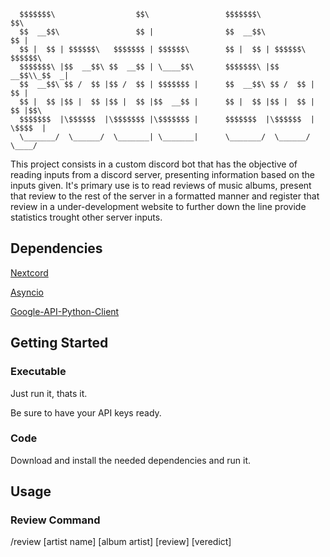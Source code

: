       $$$$$$$\                  $$\                 $$$$$$$\             $$\     
      $$  __$$\                 $$ |                $$  __$$\            $$ |    
      $$ |  $$ | $$$$$$\   $$$$$$$ | $$$$$$\        $$ |  $$ | $$$$$$\ $$$$$$\   
      $$$$$$$\ |$$  __$$\ $$  __$$ | \____$$\       $$$$$$$\ |$$  __$$\\_$$  _|  
      $$  __$$\ $$ /  $$ |$$ /  $$ | $$$$$$$ |      $$  __$$\ $$ /  $$ | $$ |    
      $$ |  $$ |$$ |  $$ |$$ |  $$ |$$  __$$ |      $$ |  $$ |$$ |  $$ | $$ |$$\ 
      $$$$$$$  |\$$$$$$  |\$$$$$$$ |\$$$$$$$ |      $$$$$$$  |\$$$$$$  | \$$$$  |
      \_______/  \______/  \_______| \_______|      \_______/  \______/   \____/

This project consists in a custom discord bot that has the objective of reading inputs from a discord server, presenting information based on the inputs given.
It's primary use is to read reviews of music albums, present that review to the rest of the server in a formatted manner and register that review in a under-development website to further down the line provide statistics trought other server inputs.

## Dependencies
[Nextcord](https://docs.nextcord.dev/en/stable/)

[Asyncio](https://docs.python.org/3/library/asyncio.html)

[Google-API-Python-Client](https://github.com/googleapis/google-api-python-client)


## Getting Started
### Executable
Just run it, thats it.

Be sure to have your API keys ready.

### Code
Download and install the needed dependencies and run it.


## Usage
### Review Command
/review [artist name] [album artist] [review] [veredict]
